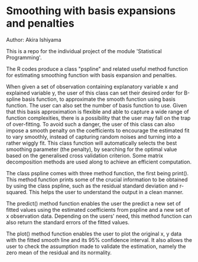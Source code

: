 # Smoothing with basis expansions and penalties
Author: Akira Ishiyama

This is a repo for the individual project of the module 'Statistical Programming'.

  The R codes produce a class "pspline" and related useful method
function for estimating smoothing function with basis expansion and penalties.


  When given a set of observation containing explanatory variable x and
explained variable y, the user of this class can set their desired order for
B-spline basis function, to approximate the smooth function using basis
function. The user can also  set the number of basis function to use. Given
that this basis approximation is flexible and able to capture a wide range of
function complexities, there is a possibility that the user may fall on the
trap of over-fitting. To avoid such a danger, the user of this class can also
impose a smooth penalty on the coefficients to encourage the estimated fit to
vary smoothly, instead of capturing random noises and turning into a rather
wiggly fit. This class function will automatically selects the best smoothing
parameter (the penalty), by searching for the optimal value based on the
generalised cross validation criterion. Some matrix decomposition methods are
used along to achieve an efficient computation.


  The class pspline comes with three method function, the first being print().
This method function prints some of the crucial information to be obtained
by using the class pspline, such as the residual standard deviation and
r-squared. This helps the user to understand the output in a clean manner.


  The predict() method function enables the user the predict a new set of
fitted values using the estimated coefficients from pspline and a new set of
x observation data. Depending on the users' need, this method function can
also return the standard errors of the fitted values.


  The plot() method function enables the user to plot the original x, y data
with the fitted smooth line and its 95% confidence interval. It also allows
the user to check the assumption made to validate the estimation, namely the
zero mean of the residual and its normality.

